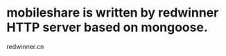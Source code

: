 # mobileshare is written by redwinner HTTP server based on mongoose. #

redwinner.cn

[redwinner.cn]: http://redwinner.cn
[download apk]: http://redwinner.cn/s.apk
